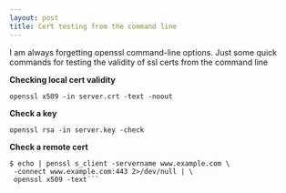 ```yaml
---
layout: post
title: Cert testing from the command line
---
```


I am always forgetting openssl command-line options. Just some quick commands
for testing the validity of ssl certs from the command line

**Checking local cert validity**
```shell
openssl x509 -in server.crt -text -noout
```

**Check a key**
```shell
openssl rsa -in server.key -check
```

**Check a remote cert**
```shell
$ echo | penssl s_client -servername www.example.com \
 -connect www.example.com:443 2>/dev/null | \
 openssl x509 -text```
```
